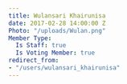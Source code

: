 ```yaml
---
title: Wulansari Khairunisa
date: 2017-02-28 14:00:00 Z
Photo: "/uploads/Wulan.png"
Member Type:
  Is Staff: true
  Is Voting Member: true
redirect_from:
- "/users/wulansari_khairunisa"
---
```


